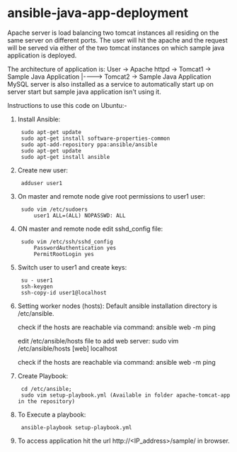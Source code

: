 # ansible-java-app-deployment

Apache server is load balancing two tomcat instances all residing on the same server on different ports. 
The user will hit the apache and the request will be served via either of the two tomcat instances on which sample java application is deployed.

The architecture of application is:
User -> Apache httpd -> Tomcat1 -> Sample Java Application
                 |----> Tomcat2 -> Sample Java Application
MySQL server is also installed as a service to automatically start up on server start but sample java application isn't using it.

Instructions to use this code on Ubuntu:-

1. Install Ansible:
	
		sudo apt-get update
		sudo apt-get install software-properties-common
		sudo apt-add-repository ppa:ansible/ansible
		sudo apt-get update
		sudo apt-get install ansible
		
2. Create new user:

		adduser user1

3. On master and remote node give root permissions to user1 user:
	
		sudo vim /etc/sudoers
			user1 ALL=(ALL) NOPASSWD: ALL	
			
4. ON master and remote node edit sshd_config file:
	
		sudo vim /etc/ssh/sshd_config
			PasswordAuthentication yes
			PermitRootLogin yes			
	
5. Switch user to user1 and create keys:
	
		su - user1
		ssh-keygen
		ssh-copy-id user1@localhost	
			
6. Setting worker nodes (hosts):
Default ansible installation directory is /etc/ansible.	


	check if the hosts are reachable via command:
	ansible web -m ping	
	
	edit /etc/ansible/hosts file to add web server:
	sudo vim /etc/ansible/hosts
		[web]
		localhost
			
	check if the hosts are reachable via command:
	ansible web -m ping
			
7. Create Playbook:

		cd /etc/ansible;
    	sudo vim setup-playbook.yml (Available in folder apache-tomcat-app in the repository)

8. To Execute a playbook:

		ansible-playbook setup-playbook.yml
	
9. To access application hit the url http://<IP_address>/sample/ in browser.

		
			
		
	
